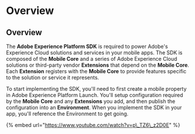 # Overview

## Overview

The **Adobe Experience Platform SDK** is required to power Adobe's Experience Cloud solutions and services in your mobile apps. The SDK is composed of the **Mobile Core** and a series of Adobe Experience Cloud solutions or third-party vendor **Extensions** that depend on the **Mobile Core**. Each **Extension** registers with the **Mobile Core** to provide features specific to the solution or service it represents.

To start implementing the SDK, you'll need to first create a mobile property in Adobe Experience Platform Launch. You'll setup configuration required by the **Mobile Core** and any **Extensions** you add, and then publish the configuration into an **Environment**. When you implement the SDK in your app, you'll reference the Environment to get going.

{% embed url="https://www.youtube.com/watch?v=p\_TZ6\_z2D0E" %}




